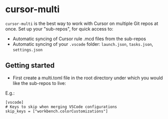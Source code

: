 # cursor-multi

`cursor-multi` is the best way to work with Cursor on multiple Git repos at once. Set up your "sub-repos", for quick access to:

- Automatic syncing of Cursor rule .mcd files from the sub-repos
- Automatic syncing of your `.vscode` folder: `launch.json`, `tasks.json`, `settings.json`

## Getting started

- First create a multi.toml file in the root directory under which you would like the sub-repos to live:

E.g.:

```
[vscode]
# Keys to skip when merging VSCode configurations
skip_keys = ["workbench.colorCustomizations"]
```
